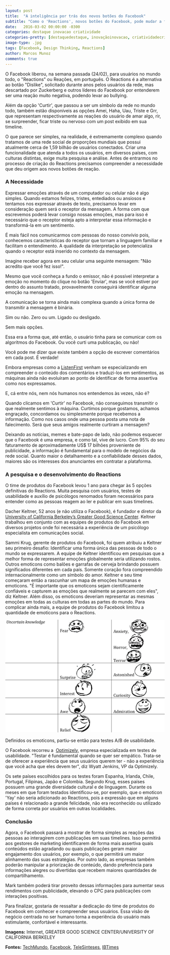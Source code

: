 ```yaml
---
layout: post
title:  "A inteligência por trás dos novos botões do Facebook"
subtitle: "Como o 'Reactions', novos botões do Facebook, pode mudar a forma como vemos nossa timeline."
date:   2016-03-02 00:00:00 -0300
categories: destaque inovacao criatividade
categories-pretty: [destaquedestaque, inovaçãoinovacao, criatividadecriatividade]
image-type: .jpg
tags: [Facebook, Design Thinking, Reactions]
author: Marcos Munoz
comments: true
---
```

O Facebook liberou, na semana passada  (24/02), para usuários no mundo todo, o "Reactions" ou Reações, em português. O Reactions é a alternativa ao botão "Dislike", solicitado durante anos pelos usuários da rede, mas descartado por Zuckerberg e outros líderes do Facebook por entenderem ser uma reação muito negativa, podendo levar ao bullying.

Além da opção 'Curtir', que passou a ser um símbolo da rede no mundo todo, também estão disponíveis as opções Amei, Haha, Uau, Triste e Grr, que representam respectivamente as reações do usuário de amar algo, rir, se surpreender, ficar triste ou nervoso com um post exibido em sua timeline.

O que parece ser simples, na realidade, é extremamente complexo quando tratamos de uma rede social de proporções mundiais que possui atualmente cerca de 1,59 bilhão de usuários conectados. Criar uma funcionalidade que atenda a todos os usuários, em diversos países, com culturas distintas, exige muita pesquisa e análise. Antes de entrarmos no processo de criação do Reactions precisamos compreender a necessidade que deu origem aos novos botões de reação.


### A Necessidade

Expressar emoções através de um computador ou celular não é algo simples. Quando estamos felizes, tristes, entediados ou ansiosos e tentamos nos expressar através de texto, precisamos levar em consideração quem será o receptor da mensagem. A forma com que escrevemos poderá levar consigo nossas emoções, mas para isso é necessário que o receptor esteja apto a interpretar essa informação e transformá-la em um sentimento.

É mais fácil nos comunicarmos com pessoas do nosso convívio pois, conhecemos características do receptor que tornam a linguagem familiar e facilitam o entendimento. A qualidade da interpretação se potencializa quando o receptor está inserido no contexto da mensagem.

Imagine receber agora em seu celular uma seguinte mensagem: "Não acredito que você fez isso!".

Mesmo que você conheça a fundo o emissor, não é possível interpretar a emoção no momento do clique no botão 'Enviar', mas se você estiver por dentro do assunto tratado, provavelmente conseguirá identificar alguma emoção na mensagem.

A comunicação se torna ainda mais complexa quando a única forma de transmitir a mensagem é binária.

Sim ou não.
Zero ou um.
Ligado ou desligado.

Sem mais opções.

Essa era a forma que, até então, o usuário tinha para se comunicar com os algoritmos do Facebook. Ou você curti uma publicação, ou não!

Você pode me dizer que existe também a opção de escrever comentários em cada post. É verdade!

Embora empresas como a [ListenFirst][listen] venham se especializando em compreender o conteúdo dos comentários e traduzi-los em sentimentos, as máquinas ainda não evoluíram ao ponto de identificar de forma assertiva como nos expressamos.

E, cá entre nós, nem nós humanos nos entendemos às vezes, não é?

Quando clicamos em 'Curtir' no Facebook, não conseguimos transmitir  o que realmente sentimos à máquina. Curtimos porque gostamos, achamos engraçado, concordamos ou simplesmente porque recebemos a informação. Como nos casos onde uma pessoa posta uma nota de falecimento. Será que seus amigos realmente curtiram a mensagem?

Deixando as notícias, memes e bate-papo de lado, não podemos esquecer que o Facebook é uma empresa, e como tal, vive de lucro. Com 95% do seu faturamento de aproximadamente US$ 17 bilhões proveniente de publicidade, a informação é fundamental para o modelo de negócios da rede social. Quanto maior o detalhamento e a confiabilidade desses dados, maiores são os interesses dos anunciantes em contratar a plataforma.


### A pesquisa e o desenvolvimento do Reactions

O time de produtos do Facebook levou 1 ano para chegar às 5 opções definitivas do Reactions. Muita pesquisa com usuários, testes de usabilidade e auxílio de psicólogos renomados foram necessários para entender como as pessoas reagem ao ler e publicar em suas timelines.

Dacher Keltner, 52 anos  (e não utiliza o Facebook),  é fundador e diretor da [University of California Berkeley’s Greater Good Science Center][university]. Keltner trabalhou em conjunto com as equipes de produtos do Facebook em diversos projetos onde foi necessária a experiência de um psicólogo especialista em comunicações social.

Sammi Krug, gerente de produtos do Facebook, foi quem atribuiu a Keltner seu primeiro desafio: Identificar uma forma única das pessoas de todo o mundo se expressarem. A equipe de Keltner identificou em pesquisas que a melhor forma de representar emoções globalmente seria utilizando rostos. Outros emoticons como balões e garrafas de cerveja brindando possuem significados diferentes em cada país. Somente coração fora compreendido internacionalmente como um símbolo do amor. Keltner e seu time começaram então a rascunhar um mapa de emoções humanas e emoticons. "É importante que os emoticons sejam cientificamente confiáveis e capturem as emoções que realmente se parecem com eles", diz Keltner. Além disso, os emoticons deveriam representar as mesmas emoções em todas as culturas em todas as partes do mundo. Para complicar ainda mais, a equipe de produtos do Facebook limitou a quantidade de emoticons para o Reactions.

![A inteligência por trás dos novos botões do Facebook](/assets/img/posts/content/facebook-berkeley.png)


Definidos os emoticons, partiu-se então para testes A/B de usabilidade.

O Facebook recorreu a  [Optimizely][optimizely], empresa especializada em testes de usabilidade. "Testar é fundamental quando se quer ser empático. Trata-se de oferecer a experiência que seus usuários querem ter - não a experiência que você acha que eles devem ter", diz Wyatt Jenkins, VP da Optimizely.

Os sete países escolhidos para os testes foram Espanha, Irlanda, Chile, Portugal, Filipinas, Japão e Colombia. Segundo Krug, esses países possuem uma grande diversidade cultural e de linguagem. Durante os meses em que foram testados identificou-se, por exemplo, que o emoticon 'Yay' não seria adicionado ao Reactions, pois a expressão que em alguns países é relacionado a grande felicidade, não era reconhecido  ou utilizado de forma correta por usuários em outras localidades.


### Conclusão

Agora, o Facebook passará a mostrar de forma simples as reações das pessoas ao interagirem com publicações em suas timelines. Isso permitirá aos gestores de marketing identificarem de forma mais assertiva quais conteúdos estão agradando ou quais publicações geram maior engajamento dos usuários, por exemplo, o que permitirá um maior alinhamento das suas estratégias. Por outro lado, as empresas também poderão manipular a priorização de conteúdo, dando preferência para informações alegres ou divertidas que recebem maiores quantidades de compartilhamento.

Mark também poderá tirar proveito dessas informações para aumentar seus rendimentos com publicidade, elevando o CPC para publicações com interações positivas.

Para finalizar, gostaria de ressaltar a dedicação do time de produtos do Facebook em conhecer e compreender seus usuários. Essa visão de negócio centrada no ser humano torna a experiência do usuário mais estimulante, confortável e interessante.

**Imagens:**
Internet, GREATER GOOD SCIENCE CENTER/UNIVERSITY OF CALIFORNIA BERKELEY

**Fontes:**
[TechMundo][techmundo], [Facebook][facebook], [TeleSinteses][telesinteses], [IBTimes][ibtimes]

[university]:http://greatergood.berkeley.edu/about/people#staff
[optimizely]:https://www.optimizely.com/
[listen]:http://www.listenfirstmedia.com/
[ibtimes]:http://www.ibtimes.com/science-behind-facebooks-new-reactions-why-mark-zuckerberg-said-nay-yay-button-2320847
[telesinteses]:http://www.telesintese.com.br/facebook-vai-abocanhar-65-da-receita-com-publicidade-digital-em-2015/
[facebook]:http://investor.fb.com/results.cfm
[techmundo]:http://www.techtudo.com.br/noticias/noticia/2016/02/zuckerberg-diz-que-reaction-e-o-novo-e-dispensa-nao-curti.html
